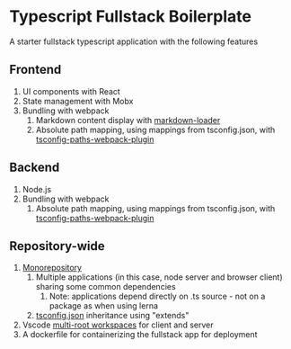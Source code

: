 # Typescript Fullstack Boilerplate

A starter fullstack typescript application with the following features

## Frontend

1. UI components with React
2. State management with Mobx
3. Bundling with webpack
   1. Markdown content display with [markdown-loader](https://www.npmjs.com/package/markdown-loader)
   2. Absolute path mapping, using mappings from tsconfig.json, with [tsconfig-paths-webpack-plugin](https://www.npmjs.com/package/tsconfig-paths-webpack-plugin)

## Backend

1. Node.js
2. Bundling with webpack
   1. Absolute path mapping, using mappings from tsconfig.json, with [tsconfig-paths-webpack-plugin](https://www.npmjs.com/package/tsconfig-paths-webpack-plugin)

## Repository-wide

1. [Monorepository](https://en.wikipedia.org/wiki/Monorepo)
   1. Multiple applications (in this case, node server and browser client) sharing some common dependencies
      1. Note: applications depend directly on .ts source - not on a package as when using lerna
   2. [tsconfig.json](https://www.typescriptlang.org/docs/handbook/tsconfig-json.html) inheritance using "extends"
2. Vscode [multi-root workspaces](https://code.visualstudio.com/docs/editor/multi-root-workspaces) for client and server
3. A dockerfile for containerizing the fullstack app for deployment
